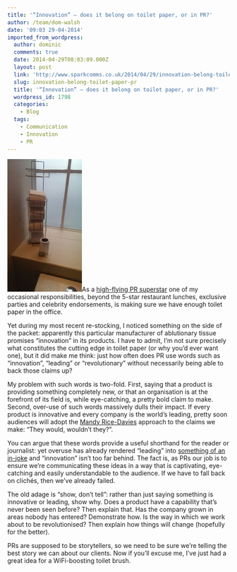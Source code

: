 ```yaml
---
title: '“Innovation” – does it belong on toilet paper, or in PR?'
author: /team/dom-walsh
date: '09:03 29-04-2014'
imported_from_wordpress:
  author: dominic
  comments: true
  date: 2014-04-29T08:03:09.000Z
  layout: post
  link: 'http://www.sparkcomms.co.uk/2014/04/29/innovation-belong-toilet-paper-pr/'
  slug: innovation-belong-toilet-paper-pr
  title: '“Innovation” – does it belong on toilet paper, or in PR?'
  wordpress_id: 1798
  categories:
    - Blog
  tags:
    - Communication
    - Innovation
    - PR
---
```


![Toilet roll](IMAG0419-169x300.jpg)As a [high-flying PR superstar](http://www.prweek.com/article/1157580/rated-2012-spark-communications) one of my occasional responsibilities, beyond the 5-star restaurant lunches, exclusive parties and celebrity endorsements, is making sure we have enough toilet paper in the office.

Yet during my most recent re-stocking, I noticed something on the side of the packet: apparently this particular manufacturer of ablutionary tissue promises “innovation” in its products. I have to admit, I’m not sure precisely what constitutes the cutting edge in toilet paper (or why you’d ever want one), but it did make me think: just how often does PR use words such as “innovation”, “leading” or “revolutionary” without necessarily being able to back those claims up?

My problem with such words is two-fold. First, saying that a product is providing something completely new, or that an organisation is at the forefront of its field is, while eye-catching, a pretty bold claim to make. Second, over-use of such words massively dulls their impact. If every product is innovative and every company is the world’s leading, pretty soon audiences will adopt the [Mandy Rice-Davies](http://en.wikipedia.org/wiki/Mandy_Rice-Davies) approach to the claims we make: “They would, wouldn’t they?”.

You can argue that these words provide a useful shorthand for the reader or journalist: yet overuse has already rendered “leading” into [something of an in-joke](http://theworldsleading.blogspot.co.uk/2006/07/blog-post.html) and “innovation” isn’t too far behind. The fact is, as PRs our job is to ensure we’re communicating these ideas in a way that is captivating, eye-catching and easily understandable to the audience. If we have to fall back on clichés, then we’ve already failed.

The old adage is “show, don’t tell”: rather than just saying something is innovative or leading, show why. Does a product have a capability that’s never been seen before? Then explain that. Has the company grown in areas nobody has entered? Demonstrate how. Is the way in which we work about to be revolutionised? Then explain how things will change (hopefully for the better).

PRs are supposed to be storytellers, so we need to be sure we’re telling the best story we can about our clients. Now if you’ll excuse me, I’ve just had a great idea for a WiFi-boosting toilet brush.
